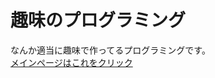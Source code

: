 # 趣味のプログラミング
<head>
  <link rel="icon" type="image/png" href="mainicon.png">
<link rel="apple-touch-icon" href="mainicon.png">
</head>
なんか適当に趣味で作ってるプログラミングです。
<br><a href="https://nonbiri0220.github.io/syumi/main">メインページはこれをクリック</a>
